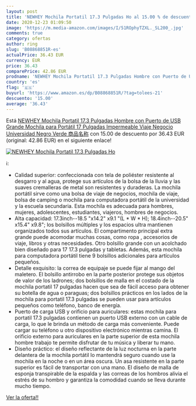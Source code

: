 ```yaml
---
layout: post
title: 'NEWHEY Mochila Portatil 17.3 Pulgadas Ho al 15.00 % de descuento'
date: 2020-12-23 01:09:50
image: 'https://m.media-amazon.com/images/I/51ROphyTZXL._SL200_.jpg'
comments: true
category: ofertas
author: ring
slug: 'B08868851R-es'
actualPrice: 36.43 EUR
currency: EUR
price: 36.43
comparePrice: 42.86 EUR
prodname: 'NEWHEY Mochila Portatil 17.3 Pulgadas Hombre con Puerto de USB Grande Mochila para Portátil 17 Pulgadas Impermeable Viaje Negocio Universidad Negro  Verde  商品名称'
country: 'es'
flag: '🇪🇸'
buyurl: 'https://www.amazon.es/dp/B08868851R/?tag=tolees-21'
descuento: '15.00'
average: '36.43'
---
```


Está [NEWHEY Mochila Portatil 17.3 Pulgadas Hombre con Puerto de USB Grande Mochila para Portátil 17 Pulgadas Impermeable Viaje Negocio Universidad Negro  Verde  商品名称](https://www.amazon.es/dp/B08868851R/?tag=tolees-21) con 15.00 de descuento por 36.43 EUR (original: 42.86 EUR) en el siguiente enlace!

[![NEWHEY Mochila Portatil 17.3 Pulgadas Ho](https://m.media-amazon.com/images/I/51ROphyTZXL._SL200_.jpg)](https://www.amazon.es/dp/B08868851R/?tag=tolees-21)

ℹ️:

- Calidad superior: confeccionada con tela de poliéster resistente al desgarro y al agua, protege sus artículos de la bolsa de la lluvia y las suaves cremalleras de metal son resistentes y duraderas. La mochila portátil sirve como una bolsa de viaje de negocios, mochila de viaje, bolsa de camping o mochila para computadora portátil de la universidad y la escuela secundaria. Esta mochila es adecuada para hombres, mujeres, adolescentes, estudiantes, viajeros, hombres de negocios.
- Alta capacidad: 17.3inch--18.5 "x14.2" x9.1 "(L * W * H); 18.4inch--20.5" x15.4" x9.8"; los bolsillos múltiples y los espacios ultra mantienen organizados todos sus artículos. El compartimento principal extra grande puede acomodar muchas cosas, como ropa , accesorios de viaje, libros y otras necesidades. Otro bolsillo grande con un acolchado bien diseñado para 17 17.3 pulgadas y tabletas. Además, esta mochila para computadora portátil tiene 9 bolsillos adicionales para artículos pequeños.
- Detalle exquisito: la correa de equipaje se puede fijar al mango del maletero. El bolsillo antirrobo en la parte posterior protege sus objetos de valor de los ladrones; dos bolsillos de malla en el costado de la mochila portatil 17 pulgadas hacen que sea de fácil acceso para obtener su botella de agua o paraguas; dos bolsillos prácticos en los lados de la mochila para portatil 17.3 pulgadas se pueden usar para artículos pequeños como teléfono, banco de energía.
- Puerto de carga USB y orificio para auriculares: estas mochila para portatil 17.3 pulgadas contienen un puerto USB externo con un cable de carga, lo que le brinda un método de carga más conveniente. Puede cargar su teléfono u otro dispositivo electrónico mientras camina. El orificio externo para auriculares en la parte superior de esta mochila hombre trabajo te permite disfrutar de tu música y liberar tu mano.
- Diseño práctico: el diseño reflectante de la luz nocturna en la parte delantera de la mochila portátil lo mantendrá seguro cuando use la mochila en la noche o en un área oscura. Un asa resistente en la parte superior es fácil de transportar con una mano. El diseño de malla de esponja transpirable de la espalda y las correas de los hombros alivia el estrés de su hombro y garantiza la comodidad cuando se lleva durante mucho tiempo.

[Ver la oferta!!](https://www.amazon.es/dp/B08868851R/?tag=tolees-21)
